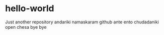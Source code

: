 # hello-world
Just another repository
andariki namaskaram
github ante ento chudadaniki open chesa 
bye bye
